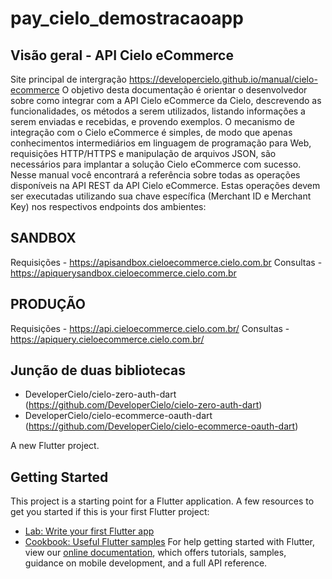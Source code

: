 # pay_cielo_demostracaoapp

## Visão geral - API Cielo eCommerce 
Site principal de intergração https://developercielo.github.io/manual/cielo-ecommerce
O objetivo desta documentação é orientar o desenvolvedor sobre como integrar com a API Cielo eCommerce da Cielo, descrevendo as funcionalidades, os métodos a serem utilizados, listando informações a serem enviadas e recebidas, e provendo exemplos.
O mecanismo de integração com o Cielo eCommerce é simples, de modo que apenas conhecimentos intermediários em linguagem de programação para Web, requisições HTTP/HTTPS e manipulação de arquivos JSON, são necessários para implantar a solução Cielo eCommerce com sucesso.
Nesse manual você encontrará a referência sobre todas as operações disponíveis na API REST da API Cielo eCommerce. Estas operações devem ser executadas utilizando sua chave específica (Merchant ID e Merchant Key) nos respectivos endpoints dos ambientes:

## SANDBOX
Requisições - https://apisandbox.cieloecommerce.cielo.com.br
Consultas - https://apiquerysandbox.cieloecommerce.cielo.com.br

## PRODUÇÃO
Requisições - https://api.cieloecommerce.cielo.com.br/
Consultas - https://apiquery.cieloecommerce.cielo.com.br/

## Junção de duas bibliotecas
 - DeveloperCielo/cielo-zero-auth-dart (https://github.com/DeveloperCielo/cielo-zero-auth-dart)
 - DeveloperCielo/cielo-ecommerce-oauth-dart (https://github.com/DeveloperCielo/cielo-ecommerce-oauth-dart)

A new Flutter project.
## Getting Started
This project is a starting point for a Flutter application.
A few resources to get you started if this is your first Flutter project:
- [Lab: Write your first Flutter app](https://flutter.dev/docs/get-started/codelab)
- [Cookbook: Useful Flutter samples](https://flutter.dev/docs/cookbook)
For help getting started with Flutter, view our
[online documentation](https://flutter.dev/docs), which offers tutorials,
samples, guidance on mobile development, and a full API reference.

